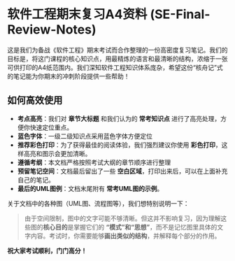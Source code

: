# 软件工程期末复习A4资料 (SE-Final-Review-Notes)

这是我们为备战《软件工程》期末考试而合作整理的一份高密度复习笔记。我们的目标是，将这门课程的核心知识点，用最精炼的语言和最清晰的结构，浓缩于一张可供打印的A4纸范围内。我们深知软件工程知识体系庞杂，希望这份“核舟记”式的笔记能为你期末的冲刺阶段提供一些帮助！

## 如何高效使用

* **考点高亮**：我们对 **章节大标题** 和我们认为的 **常考知识点** 进行了高亮处理，方便你快速定位重点。
* **蓝色字体**：一级二级知识点采用蓝色字体方便定位
* **推荐彩色打印**：为了获得最佳的阅读体验，我们强烈建议你使用 **彩色打印**，这样高亮和图示会更加清晰。
* **遵循考纲**：本文档严格按照考试大纲的章节顺序进行整理
* **预留笔记空间**：文档最后留出了一些 **空白区域**，打印出来后，可以在上面补充自己的笔记。
* **最后的UML图例**：文档末尾附有 **常考UML图的示例**。

关于文档中的各种图（UML图、流程图等），我们想特别说明一下：

> 由于空间限制，图中的文字可能不够清晰。但这并不影响复习，因为理解这些图的**核心目的**是掌握它们的 **“模式”和“思想”**，而不是记忆图里具体的文字内容。考试时，你需要能够**画出类似的结构**，并解释每个部分的作用。

**祝大家考试顺利，门门高分！**
